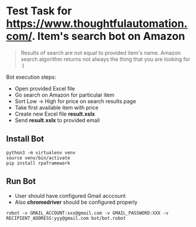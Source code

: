 # Test Task for https://www.thoughtfulautomation.com/. Item's search bot on Amazon

> Results of search are not equal to provided item's name. Amazon search algorithm returns not always the thing that you are looking for :)

Bot execution steps:
- Open provided Excel file
- Go search on Amazon for particular item
- Sort Low -> High for price on search results page
- Take first available item with price
- Create new Excel file **result.xslx**
- Send **result.xslx** to provided email

## Install Bot

```
python3 -m virtualenv venv
source venv/bin/activate
pip install rpaframework
```

## Run Bot

- User should have configured Gmail acccount
- Also **chromedriver** should be configured properly

`robot -v GMAIL_ACCOUNT:xxx@gmail.com -v GMAIL_PASSWORD:XXX -v RECIPIENT_ADDRESS:yyy@gmail.com bot/bot.robot`
